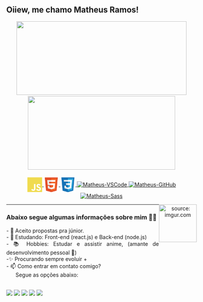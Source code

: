    ##    Oiiew, me chamo Matheus Ramos!

<div style="display: inline_block" align="center">
  <a href="https://github.com/matheusfulldev">
  <img width="450em" height="195em" src="https://github-readme-stats.vercel.app/api?username=matheusfulldev&show_icons=true&theme=gotham&include_all_commits=true&count_private=true"/>
  <img width="390em" height="195em" src="https://github-readme-stats.vercel.app/api/top-langs/?username=matheusfulldev&layout=compact&langs_count=7&theme=gotham"/>
</div>
  
  <div style="display: inline_block" align="center"><br>
  <img align="center" alt="Matheus-JS" height="40" width="40" src="https://raw.githubusercontent.com/devicons/devicon/master/icons/javascript/javascript-plain.svg">
  <img align="center" alt="Matheus-HTML" height="40" width="40" src="https://raw.githubusercontent.com/devicons/devicon/master/icons/html5/html5-original.svg"> 
  <img align="center" alt="Matheus-CSS" height="40" width="40" src="https://raw.githubusercontent.com/devicons/devicon/master/icons/css3/css3-original.svg"> 
  <img align="center" alt="Matheus-VSCode" height="40" width="40" src="https://cdn.jsdelivr.net/gh/devicons/devicon/icons/visualstudio/visualstudio-plain.svg" />
  <img align="center" alt="Matheus-GitHub" height="40" width="40" src="https://cdn.jsdelivr.net/gh/devicons/devicon/icons/github/github-original-wordmark.svg" />
  <img align="center" alt="Matheus-Sass" height="40" width="40" src="https://cdn.jsdelivr.net/gh/devicons/devicon/icons/sass/sass-original.svg" />

  <a href="https://imgur.com/V4bezia"><img align="right" height="100" width="100" src="https://i.imgur.com/V4bezia.png" title="source: imgur.com" /></a>
</div>
  
<hr>
  
   <h3 style="align: center"> Abaixo segue algumas informações sobre mim 🥳😇 </h3>
<div style="text_decoration: none" align="justify"> 
<p style="text-align: justify"> <span> - 🔭 Aceito propostas pra júnior. <span> <br>
<span> - 🌱 Estudando: Front-end (react.js) e Back-end (node.js) <span> <br>
<span> - 📚 Hobbies: Estudar e assistir anime, (amante de desenvolvimento pessoal 💝) <span> <br>
<span> -✨ Procurando sempre evoluir + <span> <br>
<span> - 📫 Como entrar em contato comigo? <br>
 ⠀⠀ Segue as opções abaixo: </p> <br>
   
</div> 
   
   <div>
  <a href="https://www.instagram.com/matheusfulldev/" target="_blank"><img src="https://img.shields.io/badge/-Instagram-%23E4405F?style=for-the-badge&logo=instagram&logoColor=white" target="_blank"></a>
  <a href = "mailto:matheusfulldev@gmail.com"><img src="https://img.shields.io/badge/-Gmail-%23333?style=for-the-badge&logo=gmail&logoColor=white" target="_blank"></a>
  <a href="www.linkedin.com/in/matheusfulldev" target="_blank"><img src="https://img.shields.io/badge/-LinkedIn-%230077B5?style=for-the-badge&logo=linkedin&logoColor=white" target="_blank"></a>
  <a href="https://twitter.com/matheusfulldev" target="_blank"><img src="https://img.shields.io/badge/Twitter-1DA1F2?style=for-the-badge&logo=twitter&logoColor=white" target="_blank"></a>   
  <a href="https://wa.me/+5521983644245" target="_blank"><img src="https://img.shields.io/badge/WhatsApp-25D366?style=for-the-badge&logo=whatsapp&logoColor=white" target="_blank"></a>
           
 ##
   </div>



